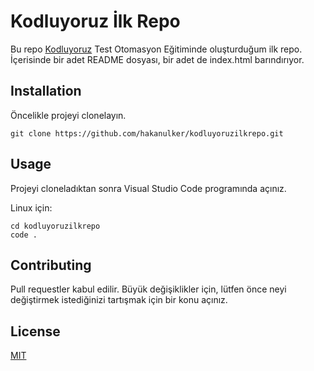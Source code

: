 # Kodluyoruz İlk Repo
Bu repo [Kodluyoruz](https://www.kodluyoruz.org/) Test Otomasyon Eğitiminde oluşturduğum ilk repo. İçerisinde bir adet README dosyası, bir adet de index.html barındırıyor.
## Installation
Öncelikle projeyi clonelayın.

```
git clone https://github.com/hakanulker/kodluyoruzilkrepo.git
```
## Usage
Projeyi cloneladıktan sonra Visual Studio Code programında açınız.

Linux için:

```
cd kodluyoruzilkrepo
code .
```
## Contributing
Pull requestler kabul edilir. Büyük değişiklikler için, lütfen önce neyi değiştirmek istediğinizi tartışmak için bir konu açınız.
## License
[MIT](https://choosealicense.com/licenses/mit/)


